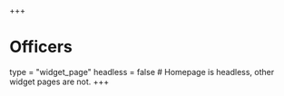 +++
# Officers
type = "widget_page"
headless = false  # Homepage is headless, other widget pages are not.
+++
